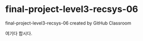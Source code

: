 # final-project-level3-recsys-06
final-project-level3-recsys-06 created by GitHub Classroom


여기다 합시다.
